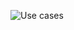 

![Use cases](https://user-images.githubusercontent.com/73137432/235444922-71fed633-96d4-45a9-a78b-955365236dcd.png)
